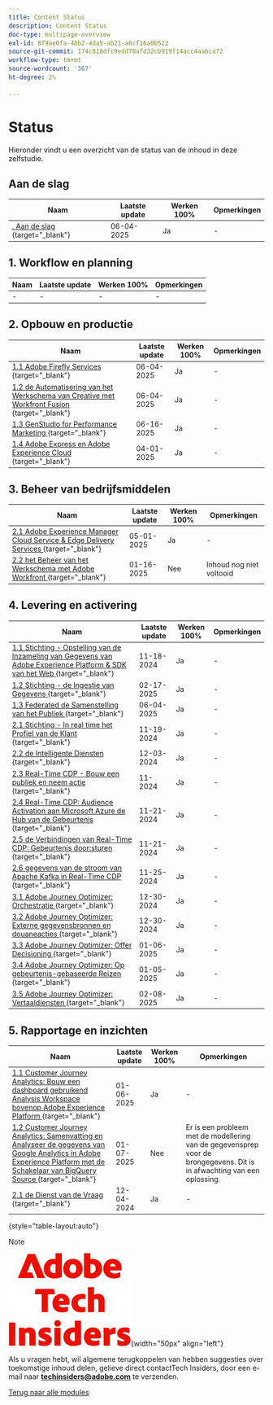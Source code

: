 ```yaml
---
title: Content Status
description: Content Status
doc-type: multipage-overview
exl-id: 8f9ae0fa-48b2-4da5-ab21-a6cf16a0b522
source-git-commit: 174c818dfc9edd78afd32cb919f14acc4aabca72
workflow-type: tm+mt
source-wordcount: '367'
ht-degree: 2%

---
```


# Status

Hieronder vindt u een overzicht van de status van de inhoud in deze zelfstudie.

## Aan de slag

| Naam | Laatste update | Werken 100% | Opmerkingen |
| ---------------------- | ------------ | ------------ |------------ |
| [. Aan de slag ](./modules/getting-started/gettingstarted/getting-started.md){target="_blank"} | 06-04-2025 | Ja | - |

## &#x200B;1. Workflow en planning

| Naam | Laatste update | Werken 100% | Opmerkingen |
| ---------------------- | ------------ | ------------ |------------ |
| - | - | - | - |

## &#x200B;2. Opbouw en productie

| Naam | Laatste update | Werken 100% | Opmerkingen |
| ---------------------- | ------------ | ------------ |------------ |
| [ 1.1 Adobe Firefly Services ](./modules/creation-production/module1.1/firefly-services.md){target="_blank"} | 06-04-2025 | Ja | - |
| [ 1.2 de Automatisering van het Werkschema van Creative met Workfront Fusion ](./modules/creation-production/module1.2/automation.md){target="_blank"} | 06-04-2025 | Ja | - |
| [ 1.3 GenStudio for Performance Marketing ](./modules/creation-production/module1.3/genstudio.md){target="_blank"} | 06-16-2025 | Ja | - |
| [ 1.4 Adobe Express en Adobe Experience Cloud ](./modules/creation-production/module1.4/express.md){target="_blank"} | 04-01-2025 | Ja | - |


## &#x200B;3. Beheer van bedrijfsmiddelen

| Naam | Laatste update | Werken 100% | Opmerkingen |
| ---------------------- | ------------ | ------------ |------------ |
| [ 2.1 Adobe Experience Manager Cloud Service &amp; Edge Delivery Services ](./modules/asset-mgmt/module2.1/aemcs.md){target="_blank"} | 05-01-2025 | Ja | - |
| [ 2.2 het Beheer van het Werkschema met Adobe Workfront ](./modules/asset-mgmt/module2.2/workfront.md){target="_blank"} | 01-16-2025 | Nee | Inhoud nog niet voltooid |

## &#x200B;4. Levering en activering

| Naam | Laatste update | Werken 100% | Opmerkingen |
| ---------------------- | ------------ | ------------ |------------ |
| [ 1.1 Stichting - Opstelling van de Inzameling van Gegevens van Adobe Experience Platform &amp; SDK van het Web ](./modules/delivery-activation/datacollection/dc1.1/data-ingestion-launch-web-sdk.md){target="_blank"} | 11-18-2024 | Ja | - |
| [ 1.2 Stichting - de Ingestie van Gegevens ](./modules/delivery-activation/datacollection/dc1.2/data-ingestion.md){target="_blank"} | 02-17-2025 | Ja | - |
| [ 1.3 Federated de Samenstelling van het Publiek ](./modules/delivery-activation/datacollection/dc1.3/fac.md){target="_blank"} | 06-04-2025 | Ja | - |
| [ 2.1 Stichting - In real time het Profiel van de Klant ](./modules/delivery-activation/rtcdp-b2c/rtcdpb2c-1/real-time-customer-profile.md){target="_blank"} | 11-19-2024 | Ja | - |
| [ 2.2 de Intelligente Diensten ](./modules/delivery-activation/rtcdp-b2c/rtcdpb2c-2/intelligent-services.md){target="_blank"} | 12-03-2024 | Ja | - |
| [ 2.3 Real-Time CDP - Bouw een publiek en neem actie ](./modules/delivery-activation/rtcdp-b2c/rtcdpb2c-3/real-time-cdp-build-a-segment-take-action.md){target="_blank"} | 11-2024 | Ja | - |
| [ 2.4 Real-Time CDP: Audience Activation aan Microsoft Azure de Hub van de Gebeurtenis ](./modules/delivery-activation/rtcdp-b2c/rtcdpb2c-4/segment-activation-microsoft-azure-eventhub.md){target="_blank"} | 11-21-2024 | Ja | - |
| [ 2.5 de Verbindingen van Real-Time CDP: Gebeurtenis door:sturen ](./modules/delivery-activation/rtcdp-b2c/rtcdpb2c-5/aep-data-collection-ssf.md){target="_blank"} | 11-21-2024 | Ja | - |
| [ 2.6 gegevens van de stroom van Apache Kafka in Real-Time CDP ](./modules/delivery-activation/rtcdp-b2c/rtcdpb2c-6/aep-apache-kafka.md){target="_blank"} | 11-25-2024 | Ja | - |
| [ 3.1 Adobe Journey Optimizer: Orchestratie ](./modules/delivery-activation/ajo-b2c/ajob2c-1/journey-orchestration-create-account.md){target="_blank"} | 12-30-2024 | Ja | - |
| [ 3.2 Adobe Journey Optimizer: Externe gegevensbronnen en douaneacties ](./modules/delivery-activation/ajo-b2c/ajob2c-2/journey-orchestration-external-weather-api-sms.md){target="_blank"} | 12-30-2024 | Ja | - |
| [ 3.3 Adobe Journey Optimizer: Offer Decisioning ](./modules/delivery-activation/ajo-b2c/ajob2c-3/offer-decisioning.md){target="_blank"} | 01-06-2025 | Ja | - |
| [ 3.4 Adobe Journey Optimizer: Op gebeurtenis-gebaseerde Reizen ](./modules/delivery-activation/ajo-b2c/ajob2c-4/journeyoptimizer.md){target="_blank"} | 01-05-2025 | Ja | - |
| [ 3.5 Adobe Journey Optimizer: Vertaaldiensten ](./modules/delivery-activation/ajo-b2c/ajob2c-5/ajotranslationsvcs.md){target="_blank"} | 02-08-2025 | Ja | - |

## &#x200B;5. Rapportage en inzichten

| Naam | Laatste update | Werken 100% | Opmerkingen |
| ---------------------- | ------------ | ------------ |------------ |
| [ 1.1 Customer Journey Analytics: Bouw een dashboard gebruikend Analysis Workspace bovenop Adobe Experience Platform ](./modules/reporting-insights/cja-b2c/cjab2c-1/customer-journey-analytics-build-a-dashboard.md){target="_blank"} | 01-06-2025 | Ja | - |
| [ 1.2 Customer Journey Analytics: Samenvatting en Analyseer de gegevens van Google Analytics in Adobe Experience Platform met de Schakelaar van BigQuery Source ](./modules/reporting-insights/cja-b2c/cjab2c-2/customer-journey-analytics-bigquery-gcp.md){target="_blank"} | 01-07-2025 | Nee | Er is een probleem met de modellering van de gegevensprep voor de brongegevens. Dit is in afwachting van een oplossing. |
| [ 2.1 de Dienst van de Vraag ](./modules/reporting-insights/datadistiller/dd-1/query-service.md){target="_blank"} | 12-04-2024 | Ja | - |

{style="table-layout:auto"}

>[!NOTE]
>
>![ Indexen van de Tech ](./assets/images/techinsiders.png){width="50px" align="left"}
>
>Als u vragen hebt, wil algemene terugkoppelen van hebben suggesties over toekomstige inhoud delen, gelieve direct contactTech Insiders, door een e-mail naar **techinsiders@adobe.com** te verzenden.

[Terug naar alle modules](./overview.md)
